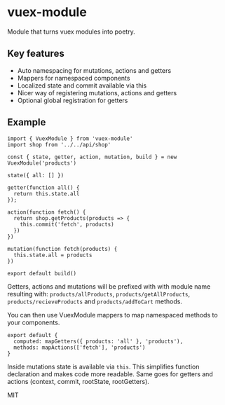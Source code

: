 # vuex-module

Module that turns vuex modules into poetry.

## Key features

* Auto namespacing for mutations, actions and getters
* Mappers for namespaced components
* Localized state and commit available via this
* Nicer way of registering mutations, actions and getters
* Optional global registration for getters

## Example

```
import { VuexModule } from 'vuex-module'
import shop from '../../api/shop'

const { state, getter, action, mutation, build } = new VuexModule('products')

state({ all: [] })

getter(function all() {
  return this.state.all
});

action(function fetch() {
  return shop.getProducts(products => {
    this.commit('fetch', products)
  })
})

mutation(function fetch(products) {
  this.state.all = products
})

export default build()
```

Getters, actions and mutations will be prefixed with with
module name resulting with: `products/allProducts`,
`products/getAllProducts`, `products/recieveProducts` and
`products/addToCart` methods.

You can then use VuexModule mappers to map namespaced methods
to your components.

```
export default {
  computed: mapGetters({ products: 'all' }, 'products'),
  methods: mapActions(['fetch'], 'products')
}
```

Inside mutations state is available via `this`. This simplifies function
declaration and makes code more readable. Same goes for getters and
actions (context, commit, rootState, rootGetters).

MIT
